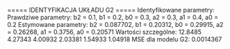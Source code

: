 ===== IDENTYFIKACJA UKŁADU G2 ===== Identyfikowane parametry: Prawdziwe parametry: b2 = 0.1, b1 = 0.2, b0 = 0.3, a2 = 0.3, a1 = 0.4, a0 = 0.2 Estymowane parametry: b2 = 0.087702, b1 = 0.20312, b0 = 0.29915, a2 = 0.26268, a1 = 0.3756, a0 = 0.20571 Wartości szczególne: 12.8485 4.27343 4.00932 2.03381 1.54933 1.04918 MSE dla modelu G2: 0.0014367
